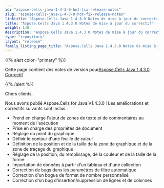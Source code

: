 ```yaml
---
id: "aspose-cells-java-1-4-3-0-hot-fix-release-notes"
slug: "aspose-cells-java-1-4-3-0-hot-fix-release-notes"
linktitle: "Aspose.Cells Java 1.4.3.0 Notes de mise à jour du correctif"
title: "Aspose.Cells Java 1.4.3.0 Notes de mise à jour du correctif"
weight: 140
description: "Aspose.Cells Java 1.4.3.0 Notes de mise à jour du correctif – the latest updates and fixes."
type: "repository"
layout: "release"
family_listing_page_title: "Aspose.Cells Java 1.4.3.0 Notes de mise à jour du correctif"
---
```

{{% alert color="primary" %}} 

 Cette page contient des notes de version pour[Aspose.Cells Java 1.4.3.0 Correctif](https://releases.aspose.com/cells/java/new-releases/aspose.cells-java-1.4.3.0-hot-fix/)

{{% /alert %}} 

 Chers clients,

 Nous avons publié Aspose.Cells for Java V1.4.3.0 ! Les améliorations et correctifs suivants sont inclus :

- Prend en charge l'ajout de zones de texte et de commentaires au moment de l'exécution
- Prise en charge des propriétés de document
- Réglage du point du graphique
- Définir le contour d'une feuille de calcul
- Définition de la position et de la taille de la zone de graphique et de la zone de traçage du graphique
- Réglage de la position, du remplissage, de la couleur et de la taille de la forme
- Importation de données à partir d'un tableau et d'une collection
- Correction de bugs dans les paramètres de filtre automatique
- Correction d'un bogue de format de nombre personnalisé
- Correction d'un bug d'insertion/suppression de lignes et de colonnes
